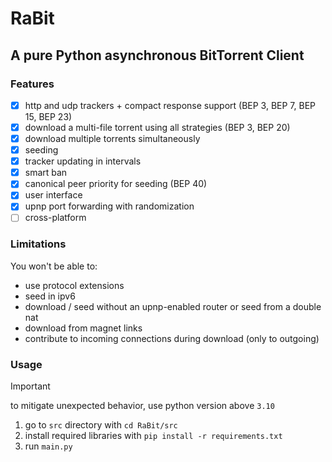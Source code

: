 # RaBit
## A pure Python asynchronous BitTorrent Client
### Features

- [x] http and udp trackers + compact response support (BEP 3, BEP 7, BEP 15, BEP 23)
- [x] download a multi-file torrent using all strategies (BEP 3, BEP 20)
- [x] download multiple torrents simultaneously
- [x] seeding
- [x] tracker updating in intervals
- [x] smart ban 
- [x] canonical peer priority for seeding (BEP 40)
- [x] user interface
- [x] upnp port forwarding with randomization
- [ ] cross-platform

### Limitations
You won't be able to:

- use protocol extensions
- seed in ipv6
- download / seed without an upnp-enabled router or seed from a double nat
- download from magnet links
- contribute to incoming connections during download (only to outgoing)

### Usage
> [!IMPORTANT]
> to mitigate unexpected behavior, use python version above `3.10`

1. go to `src` directory with ```cd RaBit/src```
2. install required libraries with ```pip install -r requirements.txt```
3. run `main.py`